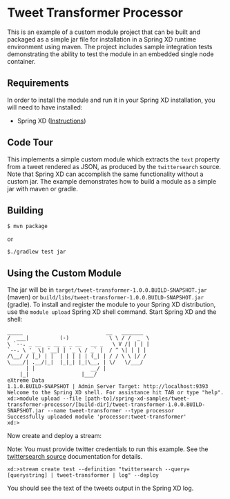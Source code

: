 Tweet Transformer Processor
=============================

This is an example of a custom module project that can be built and packaged as a simple jar file for installation in a Spring XD runtime environment using maven. The project includes sample integration tests demonstrating the ability to test the module in an embedded single node container.

## Requirements

In order to install the module and run it in your Spring XD installation, you will need to have installed:

* Spring XD ([Instructions](https://docs.spring.io/spring-xd/docs/current/reference/html/#getting-started))

## Code Tour

This implements a simple custom module which extracts the `text` property from a tweet rendered as JSON, as produced by the `twittersearch` source. Note that Spring XD can accomplish the same functionality without a custom jar. The example demonstrates how to build a module as a simple jar with maven or gradle.


## Building

	$ mvn package

or

	$./gradlew test jar


## Using the Custom Module

The jar will be in `target/tweet-transformer-1.0.0.BUILD-SNAPSHOT.jar` (maven) or `build/libs/tweet-transformer-1.0.0.BUILD-SNAPSHOT.jar` (gradle). To install and register the module to your Spring XD distribution, use the `module upload` Spring XD shell command. Start Spring XD and the shell:


	_____                           __   _______
	/  ___|          (-)             \ \ / /  _  \
	\ `--. _ __  _ __ _ _ __   __ _   \ V /| | | |
 	`--. \ '_ \| '__| | '_ \ / _` |  / ^ \| | | |
	/\__/ / |_) | |  | | | | | (_| | / / \ \ |/ /
	\____/| .__/|_|  |_|_| |_|\__, | \/   \/___/
    	  | |                  __/ |
      	|_|                 |___/
	eXtreme Data
	1.1.0.BUILD-SNAPSHOT | Admin Server Target: http://localhost:9393
	Welcome to the Spring XD shell. For assistance hit TAB or type "help".
	xd:>module upload --file [path-to]/spring-xd-samples/tweet-transformer-processor/[build-dir]/tweet-transformer-1.0.0.BUILD-SNAPSHOT.jar --name tweet-transformer --type processor
	Successfully uploaded module 'processor:tweet-transformer'
	xd:>


Now create and deploy a stream:

Note: You must provide twitter credentials to run this example. See the [twittersearch source](https://docs.spring.io/spring-xd/docs/current/reference/html/#twitter-search) documentation for details.

	xd:>stream create test --definition "twittersearch --query=[querystring] | tweet-transformer | log" --deploy


You should see the text of the tweets output in the Spring XD log.

